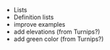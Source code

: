 * Lists
* Definition lists
* improve examples
* add elevations (from Turnips?)
* add green color (from Turnips?)
